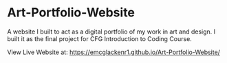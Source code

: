 # Art-Portfolio-Website
A website I built to act as a digital portfolio of my work in art and design. I built it as the final project for CFG Introduction to Coding Course.

View Live Website at: https://emcglackenr1.github.io/Art-Portfolio-Website/
